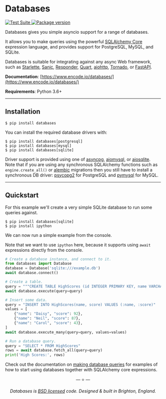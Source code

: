 # Databases

<p>
<a href="https://github.com/encode/databases/actions">
    <img src="https://github.com/encode/databases/workflows/Test%20Suite/badge.svg" alt="Test Suite">
</a>
<a href="https://pypi.org/project/databases/">
    <img src="https://badge.fury.io/py/databases.svg" alt="Package version">
</a>
</p>

Databases gives you simple asyncio support for a range of databases.

It allows you to make queries using the powerful [SQLAlchemy Core][sqlalchemy-core]
expression language, and provides support for PostgreSQL, MySQL, and SQLite.

Databases is suitable for integrating against any async Web framework, such as [Starlette][starlette],
[Sanic][sanic], [Responder][responder], [Quart][quart], [aiohttp][aiohttp], [Tornado][tornado], or [FastAPI][fastapi].

**Documentation**: [https://www.encode.io/databases/](https://www.encode.io/databases/)

**Requirements**: Python 3.6+

---

## Installation

```shell
$ pip install databases
```

You can install the required database drivers with:

```shell
$ pip install databases[postgresql]
$ pip install databases[mysql]
$ pip install databases[sqlite]
```

Driver support is provided using one of [asyncpg][asyncpg], [aiomysql][aiomysql], or [aiosqlite][aiosqlite].
Note that if you are using any synchronous SQLAlchemy functions such as `engine.create_all()` or [alembic][alembic] migrations then you still have to install a synchronous DB driver: [psycopg2][psycopg2] for PostgreSQL and [pymysql][pymysql] for MySQL.

---

## Quickstart

For this example we'll create a very simple SQLite database to run some
queries against.

```shell
$ pip install databases[sqlite]
$ pip install ipython
```

We can now run a simple example from the console.

Note that we want to use `ipython` here, because it supports using `await`
expressions directly from the console.

```python
# Create a database instance, and connect to it.
from databases import Database
database = Database('sqlite:///example.db')
await database.connect()

# Create a table.
query = """CREATE TABLE HighScores (id INTEGER PRIMARY KEY, name VARCHAR(100), score INTEGER)"""
await database.execute(query=query)

# Insert some data.
query = "INSERT INTO HighScores(name, score) VALUES (:name, :score)"
values = [
    {"name": "Daisy", "score": 92},
    {"name": "Neil", "score": 87},
    {"name": "Carol", "score": 43},
]
await database.execute_many(query=query, values=values)

# Run a database query.
query = "SELECT * FROM HighScores"
rows = await database.fetch_all(query=query)
print('High Scores:', rows)
```

Check out the documentation on [making database queries](https://www.encode.io/databases/database_queries/)
for examples of how to start using databases together with SQLAlchemy core expressions.


<p align="center">&mdash; ⭐️ &mdash;</p>
<p align="center"><i>Databases is <a href="https://github.com/encode/databases/blob/master/LICENSE.md">BSD licensed</a> code. Designed & built in Brighton, England.</i></p>

[sqlalchemy-core]: https://docs.sqlalchemy.org/en/latest/core/
[sqlalchemy-core-tutorial]: https://docs.sqlalchemy.org/en/latest/core/tutorial.html
[alembic]: https://alembic.sqlalchemy.org/en/latest/
[psycopg2]: https://www.psycopg.org/
[pymysql]: https://github.com/PyMySQL/PyMySQL
[asyncpg]: https://github.com/MagicStack/asyncpg
[aiomysql]: https://github.com/aio-libs/aiomysql
[aiosqlite]: https://github.com/jreese/aiosqlite

[starlette]: https://github.com/encode/starlette
[sanic]: https://github.com/huge-success/sanic
[responder]: https://github.com/kennethreitz/responder
[quart]: https://gitlab.com/pgjones/quart
[aiohttp]: https://github.com/aio-libs/aiohttp
[tornado]: https://github.com/tornadoweb/tornado
[fastapi]: https://github.com/tiangolo/fastapi
